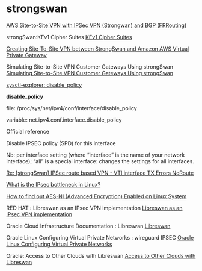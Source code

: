 # strongswan
[AWS Site-to-Site VPN with IPSec VPN (Strongwan) and BGP (FRRouting)](https://www.edge-cloud.net/2019/07/18/aws-site-2-site-vpn-with-strongswan-frrouting/#)

strongSwan:KEv1 Cipher Suites
[KEv1 Cipher Suites](https://wiki.strongswan.org/projects/strongswan/wiki/IKEv1CipherSuites)

[Creating Site-To-Site VPN between StrongSwan and Amazon AWS Virtual Private Gateway](https://geekdudes.wordpress.com/2019/01/30/creating-site-to-site-vpn-between-strongswan-and-amazon-aws-virtual-private-gateway/)

Simulating Site-to-Site VPN Customer Gateways Using strongSwan
[Simulating Site-to-Site VPN Customer Gateways Using strongSwan](https://aws.amazon.com/blogs/networking-and-content-delivery/simulating-site-to-site-vpn-customer-gateways-strongswan/)

[sysctl-explorer: disable_policy](https://sysctl-explorer.net/net/ipv4/disable_policy/)

**disable_policy**

file: /proc/sys/net/ipv4/conf/interface/disable_policy

variable: net.ipv4.conf.interface.disable_policy

Official reference

Disable IPSEC policy (SPD) for this interface

Nb: per interface setting (where “interface” is the name of your network interface); “all” is a special interface: changes the settings for all interfaces.


[Re: [strongSwan] IPSec route based VPN - VTI interface TX Errors NoRoute](https://www.mail-archive.com/users@lists.strongswan.org/msg16427.html)

[What is the IPsec bottleneck in Linux?](https://unix.stackexchange.com/questions/192395/what-is-the-ipsec-bottleneck-in-linux)

[How to find out AES-NI (Advanced Encryption) Enabled on Linux System](https://www.cyberciti.biz/faq/how-to-find-out-aes-ni-advanced-encryption-enabled-on-linux-system/)

RED HAT : Libreswan as an IPsec VPN implementation
[Libreswan as an IPsec VPN implementation](https://access.redhat.com/documentation/en-us/red_hat_enterprise_linux/8/html/securing_networks/configuring-a-vpn-with-ipsec_securing-networks)

Oracle Cloud Infrastructure Documentation : Libreswan
[Libreswan](https://docs.oracle.com/en-us/iaas/Content/Network/Reference/libreswanCPE.htm)


Oracle Linux
Configuring Virtual Private Networks : wireguard IPSEC
[Oracle Linux Configuring Virtual Private Networks](https://docs.oracle.com/en/operating-systems/oracle-linux/vpn/OL-VPN.pdf)

Oracle: Access to Other Clouds with Libreswan
[Access to Other Clouds with Libreswan](https://docs.oracle.com/en-us/iaas/Content/Network/Concepts/libreswan.htm#Access_to_Other_Clouds_with_Libreswan)